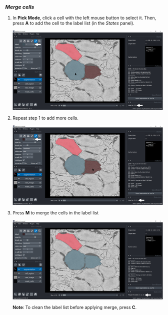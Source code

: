 ### *Merge cells*

1. In **Pick Mode**, click a cell with the left mouse button to select it. Then, press **A** to add the cell to the label list (in the *States* panel).
   
    ![select_cell](./pictures/merge_1_annotation.png)

2. Repeat step 1 to add more cells. 
   
    ![add_cell](./pictures/merge_2_annotation.png)

3. Press **M** to merge the cells in the label list
   
    ![merge_cells](./pictures/merge_done_annotation.png)

   **Note**: To clean the label list before applying merge, press **C**.
